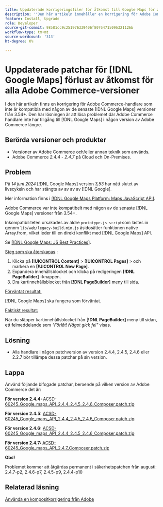 ```yaml
---
title: Uppdaterade korrigeringsfiler för åtkomst till Google Maps för alla Adobe Commerce-versioner
description: '"Den här artikeln innehåller en korrigering för Adobe Commerce-handlare som inte är kompatibla med någon av de senaste [!DNL Google Maps] versioner från 3.54+.'''
feature: Install, Upgrade
role: Developer
source-git-commit: 98581cc9c251976339406f80764715096321126b
workflow-type: tm+mt
source-wordcount: '313'
ht-degree: 0%

---
```


# Uppdaterade patchar för [!DNL Google Maps] förlust av åtkomst för alla Adobe Commerce-versioner

I den här artikeln finns en korrigering för Adobe Commerce-handlare som inte är kompatibla med någon av de senaste [!DNL Google Maps] versioner från 3.54+. Den här lösningen är att lösa problemet där Adobe Commerce handlare inte har tillgång till [!DNL Google Maps] i någon version av Adobe Commerce längre.

## Berörda versioner och produkter

* Versioner av Adobe Commerce och/eller annan teknik som används.
* Adobe Commerce *2.4.4* - *2.4.7* på Cloud och On-Premises.

## Problem

På *14 juni 2024* [!DNL Google Maps] version *3,53* har nått slutet av livscykeln och har stängts av av av av [!DNL Google].

Mer information finns i [[!DNL Google Maps Platform: Maps JavaScript API]](https://developers.google.com/maps/documentation/javascript/versions#documentation-for-the-api-versions).

Adobe Commerce var inte kompatibelt med någon av de senaste [!DNL  Google Maps] versioner från 3.54+.

Inkompatibiliteten orsakades av äldre `prototype.js script`som lästes in genom `lib/web/legacy-build.min.js` åsidosätter funktionen native Array.from, vilket leder till en direkt konflikt med [!DNL  Google Maps] API.

Se [[!DNL Google Maps: JS Best Practices]](https://developers.google.com/maps/documentation/javascript/best-practices).

<u>Steg som ska återskapas</u> :

1. Klicka på **[!UICONTROL Content]** > **[!UICONTROL Pages]** > och markera en **[!UICONTROL New Page]**.
1. Expandera innehållsblocket och klicka på redigeringen **[!DNL PageBuilder]** -knappen.
1. Dra kartinnehållsblocket från **[!DNL PageBuilder]** meny till sida.

<u>Förväntat resultat:</u>

[!DNL Google Maps] ska fungera som förväntat.

<u> Faktiskt resultat:</u>

När du släpper kartinnehållsblocket från **[!DNL PageBuilder]** meny till sidan, ett felmeddelande som *&quot;Förlåt! Något gick fel&quot;* visas.

## Lösning

* Alla handlare i någon patchversion av version 2.4.4, 2.4.5, 2.4.6 eller 2.2.7 bör tillämpa dessa patchar på sin version.

## Lappa

Använd följande bifogade patchar, beroende på vilken version av Adobe Commerce det är:

**För version 2.4.4:**
[ACSD-60245_Google_maps_API_2.4.4_2.4.5_2.4.6_Composer.patch.zip](assets/ACSD-60245_Google_maps_API_2.4.4_2.4.5_2.4.6_composer.patch.zip)

**För version 2.4.5:**
[ACSD-60245_Google_maps_API_2.4.4_2.4.5_2.4.6_Composer.patch.zip](assets/ACSD-60245_Google_maps_API_2.4.4_2.4.5_2.4.6_composer.patch.zip)

**För version 2.4.6:**
[ACSD-60245_Google_maps_API_2.4.4_2.4.5_2.4.6_Composer.patch.zip](assets/ACSD-60245_Google_maps_API_2.4.4_2.4.5_2.4.6_composer.patch.zip)

**För version 2.4.7:**
[ACSD-60245_Google_maps_API_2.4.7_Composer.patch.zip](assets/ACSD-60245_Google_maps_API_2.4.7_composer.patch.zip)

**Obs!**

Problemet kommer att åtgärdas permanent i säkerhetspatchen från augusti: 2.4.7-p2, 2.4.6-p7, 2.4.5-p9, 2.4.4-p10

## Relaterad läsning

[Använda en kompositkorrigering från Adobe](https://experienceleague.adobe.com/en/docs/commerce-knowledge-base/kb/how-to/how-to-apply-a-composer-patch-provided-by-magento)
